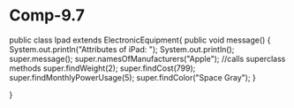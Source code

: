 # Comp-9.7

public class Ipad extends ElectronicEquipment{
    public void message()
{
    System.out.println("Attributes of iPad: ");
    System.out.println();
    super.message(); 
    super.namesOfManufacturers("Apple"); //calls superclass methods
    super.findWeight(2);
    super.findCost(799);
    super.findMonthlyPowerUsage(5);
    super.findColor("Space Gray");
    }

}

